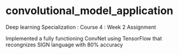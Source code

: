 # convolutional_model_application

Deep learning Specialization : Course 4 : Week 2 Assignment

Implemented a fully functioning ConvNet using TensorFlow that recongnizes SIGN language with 80% accuracy
